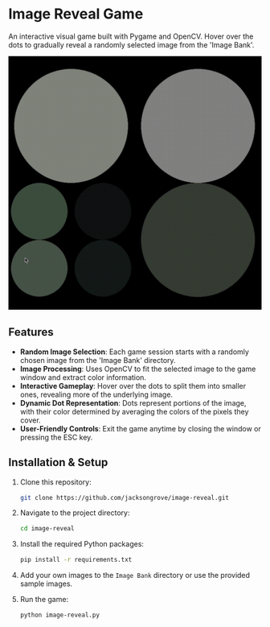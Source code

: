 # Image Reveal Game

An interactive visual game built with Pygame and OpenCV. Hover over the dots to gradually reveal a randomly selected image from the 'Image Bank'.

![Game Demo Gif](image-reveal-demo.gif?raw=true) <!-- Replace 'path_to_screenshot.png' with the path to an actual screenshot of your game if you have one -->

## Features

- **Random Image Selection**: Each game session starts with a randomly chosen image from the 'Image Bank' directory.
- **Image Processing**: Uses OpenCV to fit the selected image to the game window and extract color information.
- **Interactive Gameplay**: Hover over the dots to split them into smaller ones, revealing more of the underlying image.
- **Dynamic Dot Representation**: Dots represent portions of the image, with their color determined by averaging the colors of the pixels they cover.
- **User-Friendly Controls**: Exit the game anytime by closing the window or pressing the ESC key.

## Installation & Setup

1. Clone this repository:
   ```bash
   git clone https://github.com/jacksongrove/image-reveal.git
   ```
2. Navigate to the project directory:
   ```bash
   cd image-reveal
   ```
4. Install the required Python packages:
   ```bash
   pip install -r requirements.txt
   ```
5. Add your own images to the `Image Bank` directory or use the provided sample images.
   
6. Run the game: 
   ```bash
   python image-reveal.py
   ```
